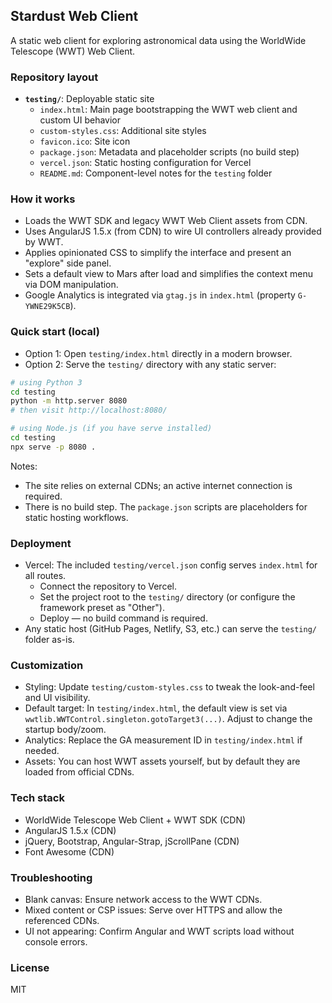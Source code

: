 ## Stardust Web Client

A static web client for exploring astronomical data using the WorldWide Telescope (WWT) Web Client.

### Repository layout
- **`testing/`**: Deployable static site
  - `index.html`: Main page bootstrapping the WWT web client and custom UI behavior
  - `custom-styles.css`: Additional site styles
  - `favicon.ico`: Site icon
  - `package.json`: Metadata and placeholder scripts (no build step)
  - `vercel.json`: Static hosting configuration for Vercel
  - `README.md`: Component-level notes for the `testing` folder

### How it works
- Loads the WWT SDK and legacy WWT Web Client assets from CDN.
- Uses AngularJS 1.5.x (from CDN) to wire UI controllers already provided by WWT.
- Applies opinionated CSS to simplify the interface and present an "explore" side panel.
- Sets a default view to Mars after load and simplifies the context menu via DOM manipulation.
- Google Analytics is integrated via `gtag.js` in `index.html` (property `G-YWNE29K5CB`).

### Quick start (local)
- Option 1: Open `testing/index.html` directly in a modern browser.
- Option 2: Serve the `testing/` directory with any static server:

```bash
# using Python 3
cd testing
python -m http.server 8080
# then visit http://localhost:8080/
```

```bash
# using Node.js (if you have serve installed)
cd testing
npx serve -p 8080 .
```

Notes:
- The site relies on external CDNs; an active internet connection is required.
- There is no build step. The `package.json` scripts are placeholders for static hosting workflows.

### Deployment
- Vercel: The included `testing/vercel.json` config serves `index.html` for all routes.
  - Connect the repository to Vercel.
  - Set the project root to the `testing/` directory (or configure the framework preset as "Other").
  - Deploy — no build command is required.
- Any static host (GitHub Pages, Netlify, S3, etc.) can serve the `testing/` folder as-is.

### Customization
- Styling: Update `testing/custom-styles.css` to tweak the look-and-feel and UI visibility.
- Default target: In `testing/index.html`, the default view is set via `wwtlib.WWTControl.singleton.gotoTarget3(...)`. Adjust to change the startup body/zoom.
- Analytics: Replace the GA measurement ID in `testing/index.html` if needed.
- Assets: You can host WWT assets yourself, but by default they are loaded from official CDNs.

### Tech stack
- WorldWide Telescope Web Client + WWT SDK (CDN)
- AngularJS 1.5.x (CDN)
- jQuery, Bootstrap, Angular-Strap, jScrollPane (CDN)
- Font Awesome (CDN)

### Troubleshooting
- Blank canvas: Ensure network access to the WWT CDNs.
- Mixed content or CSP issues: Serve over HTTPS and allow the referenced CDNs.
- UI not appearing: Confirm Angular and WWT scripts load without console errors.

### License
MIT
